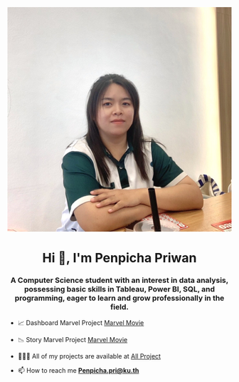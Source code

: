 ![profile](img/Profile.jpg)
<h1 align="center">Hi 👋, I'm Penpicha Priwan</h1>
<h3 align="center">A Computer Science student with an interest in data analysis, possessing basic skills in Tableau, Power BI, SQL, and programming, eager to learn and grow professionally in the field.</h3>

- 📈 Dashboard Marvel Project [Marvel Movie](https://public.tableau.com/views/Dashboard_Mavel/Dashboard?:language=en-US&:sid=&:redirect=auth&:display_count=n&:origin=viz_share_link)

- 📉 Story Marvel Project [Marvel Movie](https://public.tableau.com/shared/KPWFX5TFX?:display_count=n&:origin=viz_share_link)

- 👩🏻‍💻 All of my projects are available at [All Project](https://drive.google.com/drive/folders/1-5FTNCxjGfQgde-A9j5ApqqTEVtRJr7I?usp=drive_link)

- 📫 How to reach me **Penpicha.pri@ku.th**
